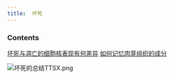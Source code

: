 ```yaml
---
title:  坏死
--- 
```


### Contents
[坏死与凋亡的细胞核表现有何差异](/坏死与凋亡的细胞核表现有何差异)
[如何记忆肉芽组织的成分](/如何记忆肉芽组织的成分)


![坏死的总结TTSX.png](/note-images/坏死的总结TTSX.png)


